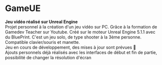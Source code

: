 # GameUE
**Jeu vidéo réalisé sur Unreal Engine** </br>
Projet personnel à la création d'un jeu vidéo sur PC. Grâce à la formation de Gamedev Teacher sur Youtube.
Créé sur le moteur Unreal Engine 5.1.1 avec du BluePrint. C'est un jeu solo, de type shooter à la 3ème personne. Compatible clavier/souris et manette. </br>
Jeu en cours de développement, des mises à jour sont prévues 🚧 </br>
Ajouts personnels déjà réalisés avec les interfaces de début et fin de partie, possibilité de changer la résolution d'écran

